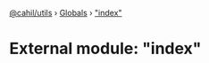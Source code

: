 [@cahil/utils](../README.md) › [Globals](../globals.md) › ["index"](_index_.md)

# External module: "index"


